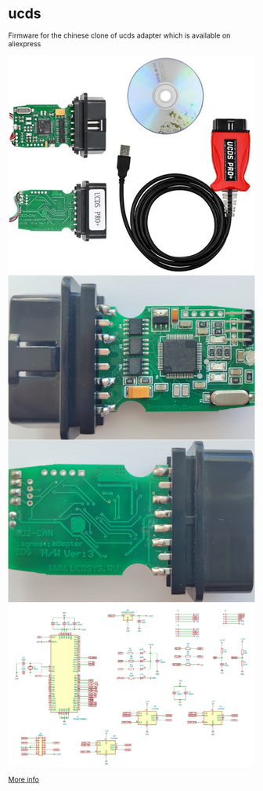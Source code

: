 # ucds
Firmware for the chinese clone of ucds adapter which is available on aliexpress

![ucds ali](hw-ucds-v3/ucds-ali.jpg)
![ucds board](hw-ucds-v3/ucds-board.jpg)
![ucds sheme](hw-ucds-v3/ucds-sheme.jpg)


[More info](https://www.drive2.ru/)
